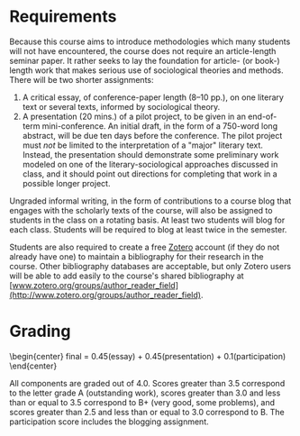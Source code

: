 # Requirements

Because this course aims to introduce methodologies which many students will not have encountered, the course does not require an article-length seminar paper. It rather seeks to lay the foundation for article- (or book-) length work that makes serious use of sociological theories and methods. There will be two shorter assignments: 

1. A critical essay, of conference-paper length (8–10 pp.), on one literary text or several texts, informed by sociological theory.
2. A presentation (20 mins.) of a pilot project, to be given in an end-of-term mini-conference. An initial draft, in the form of a 750-word long abstract, will be due ten days before the conference. The pilot project must *not* be limited to the interpretation of a "major" literary text. Instead, the presentation should demonstrate some preliminary work modeled on one of the literary-sociological approaches discussed in class, and it should point out directions for completing that work in a possible longer project.

Ungraded informal writing, in the form of contributions to a course blog that engages with the scholarly texts of the course, will also be assigned to students in the class on a rotating basis. At least two students will blog for each class. Students will be required to blog at least twice in the semester.

Students are also required to create a free [Zotero](http://zotero.org) account (if they do not already have one) to maintain a bibliography for their research in the course. Other bibliography databases are acceptable, but only Zotero users will be able to add easily to the course's shared bibliography at [www.zotero.org/groups/author_reader_field](http://www.zotero.org/groups/author_reader_field).

# Grading

\begin{center}
final = 0.45(essay) + 0.45(presentation) + 0.1(participation)
\end{center}

All components are graded out of 4.0. Scores greater than 3.5 correspond to the letter grade A (outstanding work), scores greater than 3.0 and less than or equal to 3.5 correspond to B+ (very good, some problems), and scores greater than 2.5 and less than or equal to 3.0 correspond to B. The participation score includes the blogging assignment.
